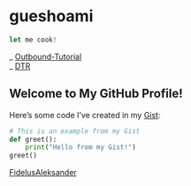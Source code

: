 # gueshoami

```javascript
let me cook!
```

_ [Outbound-Tutorial](https://github.com/gueswhoami/Outbound-Tutorial)
<br>
_ [DTR](https://github.com/gueswhoami/dtr)



## Welcome to My GitHub Profile!

Here’s some code I’ve created in my [Gist](https://gist.github.com/gueswhoami/767adb721b8ab9828cfbfd0605be2792):

```python
# This is an example from my Gist
def greet():
    print("Hello from my Gist!")
greet()
```
[FidelusAleksander](https://github.com/FidelusAleksander)
 
